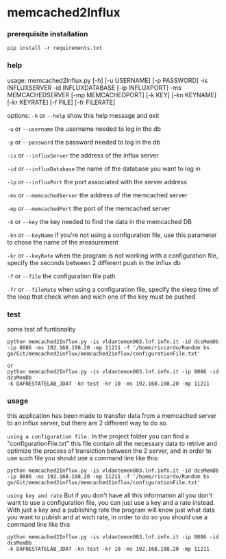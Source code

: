 # memcached2Influx

### prerequisite installation

`pip install -r requirements.txt`

### help
usage: memcached2Influx.py [-h] [-u USERNAME] [-p PASSWORD] -is INFLUXSERVER
                           -id INFLUXDATABASE [-ip INFLUXPORT] -ms
                           MEMCACHEDSERVER [-mp MEMCACHEDPORT] [-k KEY]
                           [-kn KEYNAME] [-kr KEYRATE] [-f FILE]
                           [-fr FILERATE]


options:
  `-h` or `--help`            show this help message and exit

  `-u` or `--username`    the username needed to log in the db
  
  `-p` or `--password`    the password needed to log in the db

  `-is` or `--influxServer`   the address of the influx server

  `-id` or `--influxDatabase`   the name of the database you want to log in

  `-ip` or `--influxPort`    the port associated with the server address

  `-ms` or `--memcachedServer`    the address of the memcached server

  `-mp` or `--memcachedPort`    the port of the memcached server

  `-k` or `--key`   the key needed to find the data in the memcached DB

  `-kn` or `--keyName`    if you're not using a configuration file, use this parameter to chose the name of the measurement

  `-kr` or `--keyRate`    when the program is not working with a configuration file, specify the seconds between 2 different push in the influx db

  `-f` or `--file`    the configuration file path

  `-fr` or `--fileRate`   when using a configuration file, specify the sleep time of the loop that check when and wich one of the key must be pushed


### test
some test of funtionality
```
python memcached2Influx.py -is vldantemon003.lnf.infn.it -id dcsMemDb -ip 8086 -ms 192.168.198.20 -mp 11211 -f '/home/riccardo/Random bs go/Git/memcached2influx/memcached2influx/configurationFile.txt' 

or
python memcached2Influx.py -is vldantemon003.lnf.infn.it -ip 8086 -id dcsMemDb 
-k DAFNESTATELAB_JDAT -kn test -kr 10 -ms 192.168.198.20 -mp 11211
```
### usage
this application has been made to transfer data from a memcached server to an influx server, but there are 2 different way to do so.

`using a configuration file.`
In the project folder you can find a "configurationFile.txt" this file contain all the necessary data to retrive and optimize the process of transiction between the 2 server, and in order to use such file you should use a command line like this:
```
python memcached2Influx.py -is vldantemon003.lnf.infn.it -id dcsMemDb -ip 8086 -ms 192.168.198.20 -mp 11211 -f '/home/riccardo/Random bs go/Git/memcached2influx/memcached2influx/configurationFile.txt' 

```
`using key and rate`
But if you don't have all this information all you don't want to use a configuration file, you can just use a key and a rate instead.
With just a key and a publishing rate the program will know just what data you want to pubish and at wich rate, in order to do so you should use a command line like this
```
python memcached2Influx.py -is vldantemon003.lnf.infn.it -ip 8086 -id dcsMemDb 
-k DAFNESTATELAB_JDAT -kn test -kr 10 -ms 192.168.198.20 -mp 11211
```